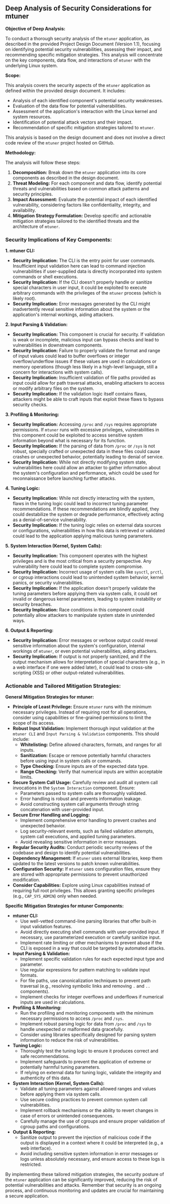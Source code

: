 ## Deep Analysis of Security Considerations for mtuner

**Objective of Deep Analysis:**

To conduct a thorough security analysis of the `mtuner` application, as described in the provided Project Design Document (Version 1.1), focusing on identifying potential security vulnerabilities, assessing their impact, and recommending specific mitigation strategies. This analysis will concentrate on the key components, data flow, and interactions of `mtuner` with the underlying Linux system.

**Scope:**

This analysis covers the security aspects of the `mtuner` application as defined within the provided design document. It includes:

*   Analysis of each identified component's potential security weaknesses.
*   Evaluation of the data flow for potential vulnerabilities.
*   Assessment of the application's interaction with the Linux kernel and system resources.
*   Identification of potential attack vectors and their impact.
*   Recommendation of specific mitigation strategies tailored to `mtuner`.

This analysis is based on the design document and does not involve a direct code review of the `mtuner` project hosted on GitHub.

**Methodology:**

The analysis will follow these steps:

1. **Decomposition:** Break down the `mtuner` application into its core components as described in the design document.
2. **Threat Modeling:** For each component and data flow, identify potential threats and vulnerabilities based on common attack patterns and security principles.
3. **Impact Assessment:** Evaluate the potential impact of each identified vulnerability, considering factors like confidentiality, integrity, and availability.
4. **Mitigation Strategy Formulation:** Develop specific and actionable mitigation strategies tailored to the identified threats and the architecture of `mtuner`.

### Security Implications of Key Components:

**1. mtuner CLI:**

*   **Security Implication:**  The CLI is the entry point for user commands. Insufficient input validation here can lead to command injection vulnerabilities if user-supplied data is directly incorporated into system commands or shell executions.
*   **Security Implication:**  If the CLI doesn't properly handle or sanitize special characters in user input, it could be exploited to execute arbitrary commands with the privileges of the `mtuner` process (which is likely root).
*   **Security Implication:**  Error messages generated by the CLI might inadvertently reveal sensitive information about the system or the application's internal workings, aiding attackers.

**2. Input Parsing & Validation:**

*   **Security Implication:**  This component is crucial for security. If validation is weak or incomplete, malicious input can bypass checks and lead to vulnerabilities in downstream components.
*   **Security Implication:**  Failure to properly validate the format and range of input values could lead to buffer overflows or integer overflow/underflow issues if these values are used in calculations or memory operations (though less likely in a high-level language, still a concern for interactions with system calls).
*   **Security Implication:**  Insufficient validation of file paths provided as input could allow for path traversal attacks, enabling attackers to access or modify arbitrary files on the system.
*   **Security Implication:**  If the validation logic itself contains flaws, attackers might be able to craft inputs that exploit these flaws to bypass security checks.

**3. Profiling & Monitoring:**

*   **Security Implication:**  Accessing `/proc` and `/sys` requires appropriate permissions. If `mtuner` runs with excessive privileges, vulnerabilities in this component could be exploited to access sensitive system information beyond what is necessary for its function.
*   **Security Implication:**  If the parsing of data from `/proc` or `/sys` is not robust, specially crafted or unexpected data in these files could cause crashes or unexpected behavior, potentially leading to denial of service.
*   **Security Implication:**  While not directly modifying system state, vulnerabilities here could allow an attacker to gather information about the system's configuration and performance, which could be used for reconnaissance before launching further attacks.

**4. Tuning Logic:**

*   **Security Implication:**  While not directly interacting with the system, flaws in the tuning logic could lead to incorrect tuning parameter recommendations. If these recommendations are blindly applied, they could destabilize the system or degrade performance, effectively acting as a denial-of-service vulnerability.
*   **Security Implication:**  If the tuning logic relies on external data sources or configurations, vulnerabilities in how this data is retrieved or validated could lead to the application applying malicious tuning parameters.

**5. System Interaction (Kernel, System Calls):**

*   **Security Implication:**  This component operates with the highest privileges and is the most critical from a security perspective. Any vulnerability here could lead to complete system compromise.
*   **Security Implication:**  Incorrect usage of system calls like `sysctl`, `prctl`, or cgroup interactions could lead to unintended system behavior, kernel panics, or security vulnerabilities.
*   **Security Implication:**  If the application doesn't properly validate the tuning parameters before applying them via system calls, it could set invalid or dangerous kernel parameters, leading to system instability or security breaches.
*   **Security Implication:**  Race conditions in this component could potentially allow attackers to manipulate system state in unintended ways.

**6. Output & Reporting:**

*   **Security Implication:**  Error messages or verbose output could reveal sensitive information about the system's configuration, internal workings of `mtuner`, or even potential vulnerabilities, aiding attackers.
*   **Security Implication:**  If output is not properly sanitized, and if the output mechanism allows for interpretation of special characters (e.g., in a web interface if one were added later), it could lead to cross-site scripting (XSS) or other output-related vulnerabilities.

### Actionable and Tailored Mitigation Strategies:

**General Mitigation Strategies for mtuner:**

*   **Principle of Least Privilege:**  Ensure `mtuner` runs with the minimum necessary privileges. Instead of requiring root for all operations, consider using capabilities or fine-grained permissions to limit the scope of its access.
*   **Robust Input Validation:** Implement thorough input validation at the `mtuner CLI` and `Input Parsing & Validation` components. This should include:
    *   **Whitelisting:** Define allowed characters, formats, and ranges for all inputs.
    *   **Sanitization:** Escape or remove potentially harmful characters before using input in system calls or commands.
    *   **Type Checking:** Ensure inputs are of the expected data type.
    *   **Range Checking:** Verify that numerical inputs are within acceptable limits.
*   **Secure System Call Usage:**  Carefully review and audit all system call invocations in the `System Interaction` component. Ensure:
    *   Parameters passed to system calls are thoroughly validated.
    *   Error handling is robust and prevents information leakage.
    *   Avoid constructing system call arguments through string concatenation with user-provided input.
*   **Secure Error Handling and Logging:**
    *   Implement comprehensive error handling to prevent crashes and unexpected behavior.
    *   Log security-relevant events, such as failed validation attempts, system call executions, and applied tuning parameters.
    *   Avoid revealing sensitive information in error messages.
*   **Regular Security Audits:** Conduct periodic security reviews of the codebase and design to identify potential vulnerabilities.
*   **Dependency Management:** If `mtuner` uses external libraries, keep them updated to the latest versions to patch known vulnerabilities.
*   **Configuration Security:** If `mtuner` uses configuration files, ensure they are stored with appropriate permissions to prevent unauthorized modification.
*   **Consider Capabilities:** Explore using Linux capabilities instead of requiring full root privileges. This allows granting specific privileges (e.g., `CAP_SYS_ADMIN`) only when needed.

**Specific Mitigation Strategies for mtuner Components:**

*   **mtuner CLI:**
    *   Use well-vetted command-line parsing libraries that offer built-in input validation features.
    *   Avoid directly executing shell commands with user-provided input. If necessary, use parameterized execution or carefully sanitize input.
    *   Implement rate limiting or other mechanisms to prevent abuse if the CLI is exposed in a way that could be targeted by automated attacks.
*   **Input Parsing & Validation:**
    *   Implement specific validation rules for each expected input type and parameter.
    *   Use regular expressions for pattern matching to validate input formats.
    *   For file paths, use canonicalization techniques to prevent path traversal (e.g., resolving symbolic links and removing `.` and `..` components).
    *   Implement checks for integer overflows and underflows if numerical inputs are used in calculations.
*   **Profiling & Monitoring:**
    *   Run the profiling and monitoring components with the minimum necessary permissions to access `/proc` and `/sys`.
    *   Implement robust parsing logic for data from `/proc` and `/sys` to handle unexpected or malformed data gracefully.
    *   Consider using libraries specifically designed for parsing system information to reduce the risk of vulnerabilities.
*   **Tuning Logic:**
    *   Thoroughly test the tuning logic to ensure it produces correct and safe recommendations.
    *   Implement safeguards to prevent the application of extreme or potentially harmful tuning parameters.
    *   If relying on external data for tuning logic, validate the integrity and authenticity of this data.
*   **System Interaction (Kernel, System Calls):**
    *   Validate all tuning parameters against allowed ranges and values before applying them via system calls.
    *   Use secure coding practices to prevent common system call vulnerabilities.
    *   Implement rollback mechanisms or the ability to revert changes in case of errors or unintended consequences.
    *   Carefully manage the use of cgroups and ensure proper validation of cgroup paths and configurations.
*   **Output & Reporting:**
    *   Sanitize output to prevent the injection of malicious code if the output is displayed in a context where it could be interpreted (e.g., a web interface).
    *   Avoid including sensitive system information in error messages or logs unless absolutely necessary, and ensure access to these logs is restricted.

By implementing these tailored mitigation strategies, the security posture of the `mtuner` application can be significantly improved, reducing the risk of potential vulnerabilities and attacks. Remember that security is an ongoing process, and continuous monitoring and updates are crucial for maintaining a secure application.